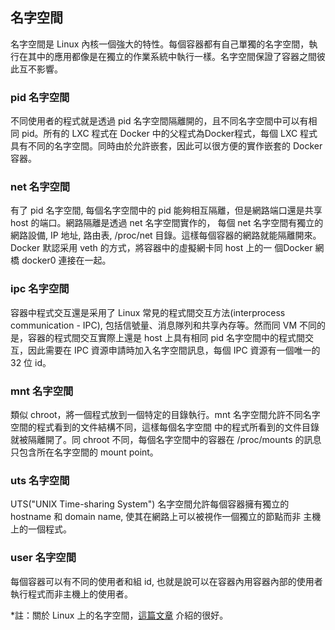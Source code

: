 ## 名字空間
名字空間是 Linux 內核一個強大的特性。每個容器都有自己單獨的名字空間，執行在其中的應用都像是在獨立的作業系統中執行一樣。名字空間保證了容器之間彼此互不影響。

### pid 名字空間
不同使用者的程式就是透過 pid 名字空間隔離開的，且不同名字空間中可以有相同 pid。所有的 LXC 程式在 Docker 中的父程式為Docker程式，每個 LXC 程式具有不同的名字空間。同時由於允許嵌套，因此可以很方便的實作嵌套的 Docker 容器。

### net 名字空間
有了 pid 名字空間, 每個名字空間中的 pid 能夠相互隔離，但是網路端口還是共享 host 的端口。網路隔離是透過 net 名字空間實作的， 每個 net 名字空間有獨立的 網路設備, IP 地址, 路由表, /proc/net 目錄。這樣每個容器的網路就能隔離開來。Docker 默認采用 veth 的方式，將容器中的虛擬網卡同 host 上的一 個Docker 網橋 docker0 連接在一起。

### ipc 名字空間
容器中程式交互還是采用了 Linux 常見的程式間交互方法(interprocess communication - IPC), 包括信號量、消息隊列和共享內存等。然而同 VM 不同的是，容器的程式間交互實際上還是 host 上具有相同 pid 名字空間中的程式間交互，因此需要在 IPC 資源申請時加入名字空間訊息，每個 IPC 資源有一個唯一的 32 位 id。

### mnt 名字空間
類似 chroot，將一個程式放到一個特定的目錄執行。mnt 名字空間允許不同名字空間的程式看到的文件結構不同，這樣每個名字空間 中的程式所看到的文件目錄就被隔離開了。同 chroot 不同，每個名字空間中的容器在 /proc/mounts 的訊息只包含所在名字空間的 mount point。

### uts 名字空間
UTS("UNIX Time-sharing System") 名字空間允許每個容器擁有獨立的 hostname 和 domain name, 使其在網路上可以被視作一個獨立的節點而非 主機上的一個程式。

### user 名字空間
每個容器可以有不同的使用者和組 id, 也就是說可以在容器內用容器內部的使用者執行程式而非主機上的使用者。

*註：關於 Linux 上的名字空間，[這篇文章](http://blog.scottlowe.org/2013/09/04/introducing-linux-network-namespaces/) 介紹的很好。
